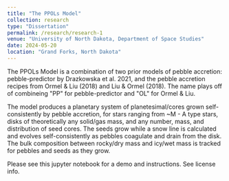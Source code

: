 ```yaml
---
title: "The PPOLs Model"
collection: research
type: "Dissertation"
permalink: /research/research-1
venue: "University of North Dakota, Department of Space Studies"
date: 2024-05-20
location: "Grand Forks, North Dakota"
---
```


The PPOLs Model is a combination of two prior models of pebble accretion: pebble-predictor by Drazkowska et al. 2021, and the pebble accretion recipes from Ormel & Liu (2018) and Liu & Ormel (2018). The name plays off of combineing "PP" for pebble-predictor and "OL" for Ormel & Liu. 

The model produces a planetary system of planetesimal/cores grown self-consistently by pebble accretion, for stars ranging from ~M - A type stars, disks of theoretically any solid/gas mass, and any number, mass, and distribution of seed cores. The seeds grow while a snow line is calculated and evolves self-consistently as pebbles coagulate and drain from the disk. The bulk composition between rocky/dry mass and icy/wet mass is tracked for pebbles and seeds as they grow. 

Please see this jupyter notebook for a demo and instructions. See license info. 